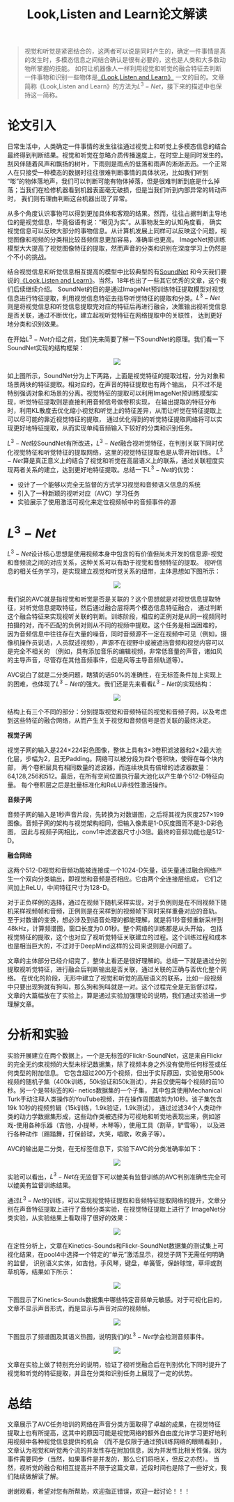 ﻿---
layout: post
title: Look,Listen and Learn论文解读
category: 技术
tags: [Cross-modal]
description: 
---

> 视觉和听觉是紧密结合的，这两者可以说是同时产生的，确定一件事情是真的发生时，多模态信息之间结合确认是很有必要的，这也是人类和大多数动物所掌握的技能。
如何让机器像人一样利用视觉和听觉的融合特征去判断一件事物和识别一些物体是[《Look,Listen and Learn》](https://arxiv.org/abs/1705.08168)
一文的目的。文章简称《Look,Listen and Learn》的方法为$L^3-Net$，接下来的描述中也保持这一简称。

# 论文引入

日常生活中，人类确定一件事情的发生往往通过视觉上和听觉上多模态信息的结合最终得到判断结果。视觉和听觉在忽略介质传播速度上，在时空上是同时发生的。
刮风伴随着风声和飘扬的树叶，下雨则是雨点的低落和雨声的淅淅沥沥。一个正常人在只接受一种模态的数据时往往很难判断事情的具体状况，比如我们听到
“嘭”的物体落地声，我们可以判断可能有物体掉落，但是很难判断到底是什么掉落；当我们在检修机器看到机器表面毫无破损，但是当我们听到内部异常的转动声时，
我们则有理由判断这台机器出现了异常。

从多个角度认识事物可以得到更加具体和客观的结果。然而，往往占据判断主导地位的是视觉信息，毕竟俗语有说：“眼见为实”。从事物发生的认知角度看，
确实视觉信息可以反映大部分的事物信息。从计算机发展上同样可以反映这个问题，视觉图像和视频的分类相比较音频信息更加容易，准确率也更高。
ImageNet预训练模型大大提高了视觉图像特征的提取，然而声音的分类和识别在深度学习上仍然是个不小的挑战。

结合视觉信息和听觉信息相互提高的模型中比较典型的有[SoundNet](https://people.csail.mit.edu/yusuf/publications/2016/Aytar16/aytar16.pdf)
和今天我们要说的[《Look,Listen and Learn》](https://arxiv.org/abs/1705.08168)。当然，18年也出了一些其它优秀的文章，这个我们后续继续介绍。
SoundNet的目的是通过ImageNet预训练特征提取模型对视觉信息进行特征提取，利用视觉信息特征去指导听觉特征的提取和分类。$L^3-Net$
则是将视觉信息和听觉信息提取完对应的特征后再进行融合，决策输出视听觉信息是否关联，通过不断优化，建立起视听觉特征在网络提取中的关联性，
达到更好地分类和识别效果。

在开始$L^3-Net$介绍之前，我们先来简要了解一下SoundNet的原理。我们看一下SoundNet实现的结构框架：

<p align="center">
    <img src="/assets/img/CrossModal/L3Net1.png">
</p>

如上图所示，SoundNet分为上下两路，上面是视觉特征的提取过程，分为对象和场景两块的特征提取。相对应的，在声音的特征提取也有两个输出，
只不过不是特别强调对象和场景的分离。视觉特征的提取可以利用ImageNet预训练模型实现，听觉特征提取则是直接利用音频信号做卷积实现，
在输出提取的特征分布时，利用KL散度去优化缩小视觉和听觉上的特征差异，从而让听觉在特征提取上可以尽可能的靠近视觉特征的提取，
通过优化得到的听觉特征提取网络将可以实现更好地特征提取，从而实现单纯音频输入下较好的分类和识别任务。

$L^3-Net$较SoundNet有所改进，$L^3-Net$融合视听觉特征，在判别关联下同时优化视觉特征和听觉特征的提取网络，这里的视觉特征提取也是从零开始训练。
$L^3-Net$算是真正意义上的结合了视觉和听觉在高层语义上的联系，通过关联程度实现两者关系的建立，达到更好地特征提取。总结一下$L^3-Net$的优势：

- 设计了一个能够以完全无监督的方式学习视觉和音频语义信息的系统
- 引入了一种新颖的视听对应（AVC）学习任务
- 实验展示了使用激活可视化来定位视频帧中的音频事件的源

# $L^3-Net$

$L^3-Net$设计核心思想是使用视频本身中包含的有价值但尚未开发的信息源-视觉和音频流之间的对应关系，这种关系可以有助于视觉和音频特征的提取。
视听信息的相关任务学习，是实现建立视觉和听觉关系的纽带，主体思想如下图所示：

<p align="center">
    <img src="/assets/img/CrossModal/L3Net2.png">
</p>

我们说的AVC就是指视觉和听觉是否是关联的？这个思想就是对视觉信息提取特征，对听觉信息提取特征，然后通过融合层将两个模态信息特征融合，
通过判断这个融合特征来实现视听关联的判断。训练阶段，相应的正例对是从同一视频同时拍摄的对，而不匹配的负例对则从不同的视频中提取。这个任务是相当困难的，
因为音频信息中往往存在大量的噪音，同时音频源不一定在视频中可见（例如，摄像机操作员说话，人员叙述视频），声源不在视野中或被遮挡音频和视觉内容可以是完全不相关的
（例如，具有添加音乐的编辑视频，非常低音量的声音，诸如风的主导声音，尽管存在其他音频事件，但是风等主导音频轨道等）。

AVC说白了就是二分类问题，瞎猜的话50%的准确性，在无标签条件加上实现上的困难，也体现了$L^3-Net$的强大。我们还是先来看看$L^3-Net$的实现结构：

<p align="center">
    <img src="/assets/img/CrossModal/L3Net3.png">
</p>

结构上有三个不同的部分：分别提取视觉和音频特征的视觉和音频子网，以及考虑到这些特征的融合网络，从而产生关于视觉和音频信号是否关联的最终决定。

**视觉子网**

视觉子网的输入是224×224彩色图像，整体上具有3×3卷积滤波器和2×2最大池化层，步幅为2，且无Padding。网络可以被分段为四个卷积块，使得在每个块内部，
两个卷积层具有相同数量的滤波器，而连续块具有倍增的滤波器数量：64,128,256和512。最后，在所有空间位置执行最大池化以产生单个512-D特征向量。
每个卷积层之后是批量标准化和ReLU非线性激活操作。

**音频子网**

音频子网的输入是1秒声音片段，先转换为对数谱图，之后将其视为灰度257×199图像。音频子网的架构与视觉架构相同，但输入像素是1-D灰度图而不是3-D彩色图，
因此与视频子网相比，conv1中滤波器尺寸小3倍。最终的音频功能也是512-D。

**融合网络**

这两个512-D视觉和音频功能被连接成一个1024-D矢量，该矢量通过融合网络产生一个双向分类输出，即视觉和音频是否相应。它由两个全连接层组成，
它们之间加上ReLU，中间特征尺寸为128-D。

对于正负样例的选择，通过在视频下随机采样实现，对于负例则是在不同视频下随机采样视频帧和音频，正例则是在采样到的视频帧下同时采样重叠对应的音轨。
至于对数谱的变换，想必涉及到语音处理的都能理解，就是将1秒音频重新采样到48kHz，计算频谱图，窗口长度为0.01秒。整个网络的训练都是从头开始，
包括视觉特征的提取，这个也对应了视听觉特征关联建立的过程。这个训练过程和成本也是相当巨大的，不过对于DeepMind这样的公司来说则是小问题了。

文章的主体部分已经介绍完了，整体上看还是很好理解的。总结一下就是通过分别提取视听觉特征，进行融合后判断输出是否关联，通过关联的正确与否优化整个网络。
在优化的阶段，无形中建立了视觉和听觉的高层语义的联系，比如一段视频中只要出现狗就有狗叫，那么狗和狗叫就是一对。这个过程完全是无监督过程，
文章的大篇幅放在了实验上，算是通过实验加强理论的说明，我们通过实验进一步理解文章。

# 分析和实验

实验开展建立在两个数据上，一个是无标签的Flickr-SoundNet，这是来自Flickr的完全无约束视频的大型未标记数据集，除了视频本身之外没有使用任何标签或任何类型的附加信息。
它包含超过200万个视频，但出于实际原因，实验使用500k视频的随机子集（400k训练，50k验证和50k测试），并且仅使用每个视频的前10秒。另一个是带标签的Ki- netics数据集的一个子集，
其中包含使用Mechanical Turk手动注释人类操作的YouTube视频，并在操作周围裁剪为10秒。该子集包含19k 10秒的视频剪辑（15k训练，1.9k验证，1.9k测试），
通过过滤34个人类动作类的动力学数据集形成，这些动作类被选择为可视地和听觉地表现出来，例如游戏-使用各种乐器（吉他，小提琴，木琴等），使用工具（割草，铲雪等），
以及进行各种动作（踢踏舞，打保龄球，大笑，唱歌，吹鼻子等）。

AVC的输出是二分类，在无标签信息下，实验下AVC的分类准确率如下：

<p align="center">
    <img src="/assets/img/CrossModal/L3Net4.png">
</p>

实验可以看出，$L^3-Net$在无监督下可以媲美有监督训练的AVC判别准确性完全可以媲美有监督训练结果。

通过$L^3-Net$的训练，可以实现视觉特征提取和音频特征提取网络的提升，文章分别在声音特征提取上进行了音频分类实验，在视觉特征提取上进行了
ImageNet分类实验，从实验结果上看取得了很好的效果：

<p align="center">
    <img src="/assets/img/CrossModal/L3Net5.png">
</p>

在定性分析上，文章在Kinetics-Sounds和Flickr-SoundNet数据集的测试集上可视化结果，在pool4中选择一个特定的“单元”激活显示，视觉子网下无需任何明确的监督，
识别语义实体，如吉他，手风琴，键盘，单簧管，保龄球馆，草坪或割草机等，结果如下所示：

<p align="center">
    <img src="/assets/img/CrossModal/L3Net6.png">
</p>

下图显示了Kinetics-Sounds数据集中哪些特定音频单元敏感。对于可视化目的，文章不显示声音形式，而是显示与声音对应的视频帧。

<p align="center">
    <img src="/assets/img/CrossModal/L3Net7.png">
</p>

下图显示了频谱图及其语义热图，说明我们的$L^3-Net$学会检测音频事件。

<p align="center">
    <img src="/assets/img/CrossModal/L3Net8.png">
</p>

文章在实验上做了特别充分的说明，验证了视听觉融合后在判别优化下同时提升了视觉和听觉的特征提取，并且在分类和识别任务上展现了一定的优势。

# 总结

文章展示了AVC任务培训的网络在声音分类方面取得了卓越的成果，在视觉特征提取上也有所提高，这其中的原因可能是视觉网络的额外自由度允许学习更好地利用视频中各种视觉信息提供的机会
（而不是仅限于通过预训练网络的眼睛看到），文章认为视觉和听觉两个流的并发性存在附加信息，因为并发性比相关性强，因为事件需要同步（当然，如果事件是并发的，那么它们将相关，但反之亦然）。
当然，视听觉的融合和相互提高并不限于这篇文章，近段时间也是除了一些好文，我们陆续做解读了解。

谢谢观看，希望对您有所帮助，欢迎指正错误，欢迎一起讨论！！！